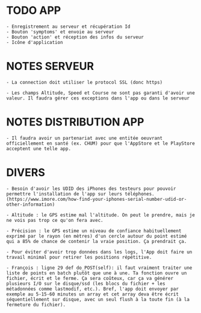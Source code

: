 TODO APP
========

    - Enregistrement au serveur et récupération Id
    - Bouton 'symptoms' et envoie au serveur
    - Bouton 'action' et réception des infos du serveur
    - Icône d'application


NOTES SERVEUR
=============

    - La connection doit utiliser le protocol SSL (donc https)

    - Les champs Altitude, Speed et Course ne sont pas garanti d'avoir une valeur. Il faudra gérer ces exceptions dans l'app ou dans le serveur 


NOTES DISTRIBUTION APP
======================

    - Il faudra avoir un partenariat avec une entitée oeuvrant officiellement en santé (ex. CHUM) pour que l'AppStore et le PlayStore acceptent une telle app. 


DIVERS
======

    - Besoin d'avoir les UDID des iPhones des testeurs pour pouvoir permettre l'installation de l'app sur leurs téléphones. (https://www.imore.com/how-find-your-iphones-serial-number-udid-or-other-information) 

    - Altitude : le GPS estime mal l'altitude. On peut le prendre, mais je ne vois pas trop ce qu'on fera avec.
 
    - Précision : le GPS estime un niveau de confiance habituellement exprimé par le rayon (en mètres) d'un cercle autour du point estimé qui a 85% de chance de contenir la vraie position. Ça prendrait ça.
 
    - Pour éviter d'avoir trop données dans les logs, l'App doit faire un travail minimal pour retirer les positions répétitive.
 
    - François : ligne 29 def do_POST(self): il faut vraiment traiter une liste de points en batch plutôt que une à une. Ta fonction ouvre un fichier, écrit et le ferme. Ça sera coûteux, car ça va générer plusieurs I/O sur le disque/ssd (les blocs du fichier + les métadonnées comme lastmodif, etc.). Bref, l'app doit envoyer par exemple au 5-15-60 minutes un array et cet array deva être écrit séquentiellement sur disque, avec un seul flush à la toute fin (à la fermeture du fichier).
